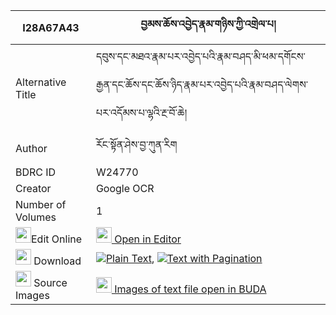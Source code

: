 |I28A67A43|བྱམས་ཆོས་འབྱེད་རྣམ་གཉིས་ཀྱི་འགྲེལ་པ། 
| --- | --- 
|Alternative Title |དབུས་དང་མཐའ་རྣམ་པར་འབྱེད་པའི་རྣམ་བཤད་མི་ཕམ་དགོངས་རྒྱན་དང་ཆོས་དང་ཆོས་ཉིད་རྣམ་པར་འབྱེད་པའི་རྣམ་བཤད་ལེགས་པར་འདོམས་པ་ལྷའི་རྔ་བོ་ཆེ།
|Author| རོང་སྟོན་ཤེས་བྱ་ཀུན་རིག
|BDRC ID | W24770
|Creator | Google OCR
|Number of Volumes| 1
|<img width="25" src="https://img.icons8.com/color/25/000000/edit-property.png">Edit Online| [<img width="25" src="https://avatars.githubusercontent.com/u/45091458?s=200&v=4"> Open in Editor](http://editor.openpecha.org/I28A67A43)
|<img width="25" src="https://img.icons8.com/fluent/48/000000/download-2.png"/>  Download | [![](https://img.icons8.com/color/20/000000/txt.png)Plain Text](https://github.com/Openpecha/I28A67A43/releases/download/v1/jam_cho_je_nam_nyi_kyi_drelpa_plain_I28A67A43.zip), [![](https://img.icons8.com/color/20/000000/txt.png)Text with Pagination](https://github.com/Openpecha/I28A67A43/releases/download/v1/jam_cho_je_nam_nyi_kyi_drelpa_pages_I28A67A43.zip)
|<img width="25" src="https://img.icons8.com/plasticine/100/000000/pictures-folder.png"/>  Source Images | [<img width="25" src="https://library.bdrc.io/icons/BUDA-small.svg"> Images of text file open in BUDA](https://library.bdrc.io/show/bdr:W24770)